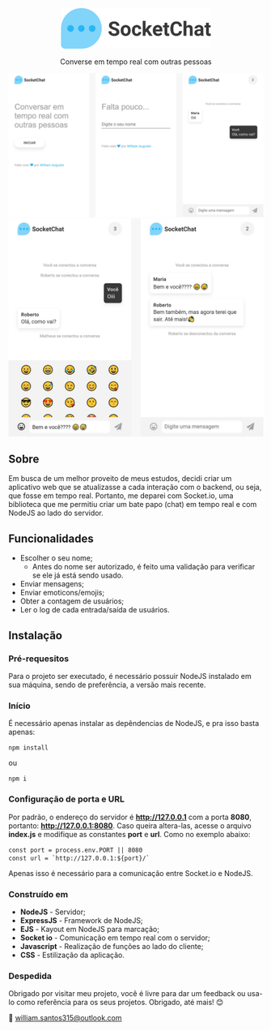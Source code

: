 <p style="text-align: center;">
    <img src="./public/logo-title.svg" height="80">
<p>
<p style="text-align: center;">Converse em tempo real com outras pessoas</p>

<p style="text-align: center">
    <img src="./.github/slide-1-socket-chat.jpg">
    <img src="./.github/slide-2-socket-chat.jpg">
<p>

## Sobre

Em busca de um melhor proveito de meus estudos, decidi criar um aplicativo web que se atualizasse a cada interação com o backend, ou seja, que fosse em tempo real. Portanto, me deparei com Socket.io, uma biblioteca que me permitiu criar um bate papo (chat) em tempo real e com NodeJS ao lado do servidor.

## Funcionalidades

- Escolher o seu nome;
    - Antes do nome ser autorizado, é feito uma validação para verificar se ele já está sendo usado.
- Enviar mensagens;
- Enviar emoticons/emojis;
- Obter a contagem de usuários;
- Ler o log de cada entrada/saída de usuários.

## Instalação

### Pré-requesitos

Para o projeto ser executado, é necessário possuir NodeJS instalado em sua máquina, sendo de preferência, a versão mais recente.

### Início

É necessário apenas instalar as depêndencias de NodeJS, e pra isso basta apenas:

```
npm install
```
ou
```
npm i
```

### Configuração de porta e URL

Por padrão, o endereço do servidor é **http://127.0.0.1** com a porta **8080**, portanto: **http://127.0.0.1:8080**.
Caso queira altera-las, acesse o arquivo **index.js** e modifique as constantes **port** e **url**. Como no exemplo abaixo:

```
const port = process.env.PORT || 8080
const url = `http://127.0.0.1:${port}/`
```

Apenas isso é necessário para a comunicação entre Socket.io e NodeJS.

### Construído em

- **NodeJS** - Servidor;
- **ExpressJS** -  Framework de NodeJS;
- **EJS** - Kayout em NodeJS para marcação;
- **Socket io** - Comunicação em tempo real com o servidor;
- **Javascript** - Realização de funções ao lado do cliente;
- **CSS** - Estilização da aplicação.

### Despedida

Obrigado por visitar meu projeto, você é livre para dar um feedback ou usa-lo como referência para os seus projetos. Obrigado, até mais! 😊

📧 william.santos315@outlook.com